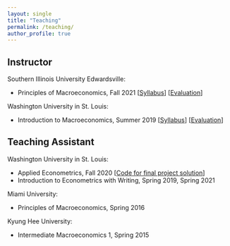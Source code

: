 ```yaml
---
layout: single
title: "Teaching"
permalink: /teaching/
author_profile: true
---
```


## Instructor

Southern Illinois University Edwardsville:
- Principles of Macroeconomics, Fall 2021 [[Syllabus](https://wleejin.github.io/files/2021_Fall_ECON111_syllabus.pdf)] [[Evaluation](https://wleejin.github.io/files/2021_Fall_ECON111_course_eval_final.pdf)]

Washington University in St. Louis:
- Introduction to Macroeconomics, Summer 2019 [[Syllabus](https://acadinfo.wustl.edu/syllabus/syllabus/SU2019/L/L11/1021/21)] [[Evaluation](https://wleejin.github.io/files/2019_Summer_ECON1021_Course_Eval.pdf)]

## Teaching Assistant

Washington University in St. Louis:
- Applied Econometrics, Fall 2020 [[Code for final project solution](https://github.com/wleejin/birthweight-smoking)]
- Introduction to Econometrics with Writing, Spring 2019, Spring 2021

Miami University:
- Principles of Macroeconomics, Spring 2016

Kyung Hee University:
- Intermediate Macroeconomics 1, Spring 2015
